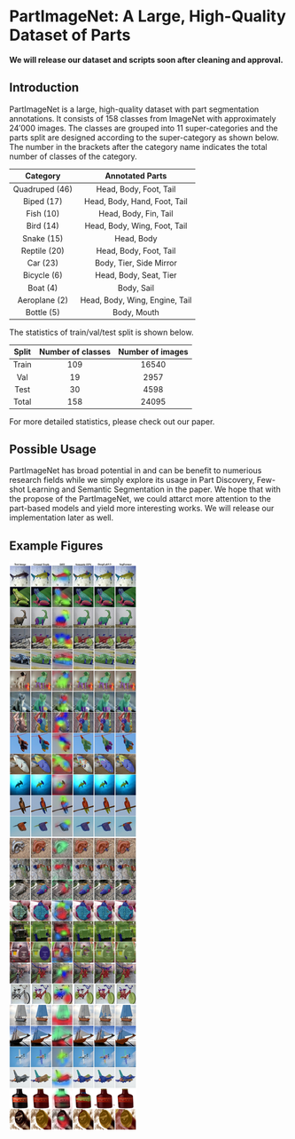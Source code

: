 # PartImageNet: A Large, High-Quality Dataset of Parts

**We will release our dataset and scripts soon after cleaning and approval.**

## Introduction

PartImageNet is a large, high-quality dataset with part segmentation annotations. It consists of 158 classes from ImageNet with approximately 24′000 images. The classes are grouped into 11 super-categories and the parts split are designed according to the super-category as shown below. The number in the brackets after the category name indicates the total number of classes of the category.

| Category | Annotated Parts |
|:---:|:---:|
| Quadruped (46) | Head, Body, Foot, Tail |
| Biped (17) | Head, Body, Hand, Foot, Tail |
| Fish (10) | Head, Body, Fin, Tail |
| Bird (14) | Head, Body, Wing, Foot, Tail |
| Snake (15) | Head, Body |
| Reptile (20) | Head, Body, Foot, Tail |
| Car (23) | Body, Tier, Side Mirror |
| Bicycle (6) | Head, Body, Seat, Tier |
| Boat (4) | Body, Sail |
| Aeroplane (2) | Head, Body, Wing, Engine, Tail |
| Bottle (5) | Body, Mouth |

The statistics of train/val/test split is shown below.

| Split | Number of classes | Number of images |
|:---:|:---:|:---:|
| Train | 109 | 16540 |
| Val | 19 | 2957 |
| Test | 30 | 4598 |
| Total | 158 | 24095 |

For more detailed statistics, please check out our paper.

## Possible Usage

PartImageNet has broad potential in and can be benefit to numerious research fields while we simply explore its usage in Part Discovery, Few-shot Learning and Semantic Segmentation in the paper. We hope that with the propose of the PartImageNet, we could attarct more attention to the part-based models and yield more interesting works. We will release our implementation later as well.

## Example Figures

![](./images/example.png)

  
